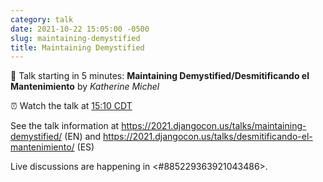 ```yaml
---
category: talk
date: 2021-10-22 15:05:00 -0500
slug: maintaining-demystified
title: Maintaining Demystified
---
```


:tada: Talk starting in 5 minutes: **Maintaining Demystified/Desmitificando el Mantenimiento** by *Katherine Michel*

:alarm_clock: Watch the talk at [15:10 CDT](https://time.is/compare/0310PM_22_October_2021_in_Chicago)

See the talk information at https://2021.djangocon.us/talks/maintaining-demystified/ (EN) and https://2021.djangocon.us/talks/desmitificando-el-mantenimiento/ (ES)

Live discussions are happening in <#885229363921043486>.